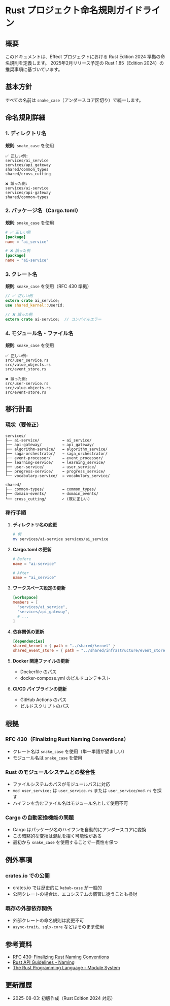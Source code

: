# Rust プロジェクト命名規則ガイドライン

## 概要

このドキュメントは、Effect プロジェクトにおける Rust Edition 2024 準拠の命名規則を定義します。
2025年2月リリース予定の Rust 1.85（Edition 2024）の推奨事項に基づいています。

## 基本方針

すべての名前は `snake_case`（アンダースコア区切り）で統一します。

## 命名規則詳細

### 1. ディレクトリ名

**規則**: `snake_case` を使用

```
✅ 正しい例:
services/ai_service
services/api_gateway
shared/common_types
shared/cross_cutting

❌ 誤った例:
services/ai-service
services/api-gateway
shared/common-types
```

### 2. パッケージ名（Cargo.toml）

**規則**: `snake_case` を使用

```toml
# ✅ 正しい例
[package]
name = "ai_service"

# ❌ 誤った例
[package]
name = "ai-service"
```

### 3. クレート名

**規則**: `snake_case` を使用（RFC 430 準拠）

```rust
// ✅ 正しい例
extern crate ai_service;
use shared_kernel::UserId;

// ❌ 誤った例
extern crate ai-service;  // コンパイルエラー
```

### 4. モジュール名・ファイル名

**規則**: `snake_case` を使用

```
✅ 正しい例:
src/user_service.rs
src/value_objects.rs
src/event_store.rs

❌ 誤った例:
src/user-service.rs
src/value-objects.rs
src/event-store.rs
```

## 移行計画

### 現状（要修正）

```
services/
├── ai-service/          → ai_service/
├── api-gateway/         → api_gateway/
├── algorithm-service/   → algorithm_service/
├── saga-orchestrator/   → saga_orchestrator/
├── event-processor/     → event_processor/
├── learning-service/    → learning_service/
├── user-service/        → user_service/
├── progress-service/    → progress_service/
└── vocabulary-service/  → vocabulary_service/

shared/
├── common-types/        → common_types/
├── domain-events/       → domain_events/
└── cross_cutting/       ✓ (既に正しい)
```

### 移行手順

1. **ディレクトリ名の変更**

   ```bash
   # 例
   mv services/ai-service services/ai_service
   ```

2. **Cargo.toml の更新**

   ```toml
   # Before
   name = "ai-service"
   
   # After
   name = "ai_service"
   ```

3. **ワークスペース設定の更新**

   ```toml
   [workspace]
   members = [
     "services/ai_service",
     "services/api_gateway",
     # ...
   ]
   ```

4. **依存関係の更新**

   ```toml
   [dependencies]
   shared_kernel = { path = "../shared/kernel" }
   shared_event_store = { path = "../shared/infrastructure/event_store" }
   ```

5. **Docker 関連ファイルの更新**
   - Dockerfile のパス
   - docker-compose.yml のビルドコンテキスト

6. **CI/CD パイプラインの更新**
   - GitHub Actions のパス
   - ビルドスクリプトのパス

## 根拠

### RFC 430（Finalizing Rust Naming Conventions）

- クレート名は `snake_case` を使用（単一単語が望ましい）
- モジュール名は `snake_case` を使用

### Rust のモジュールシステムとの整合性

- ファイルシステムのパスがモジュールパスに対応
- `mod user_service;` は `user_service.rs` または `user_service/mod.rs` を探す
- ハイフンを含むファイル名はモジュール名として使用不可

### Cargo の自動変換機能の問題

- Cargo はパッケージ名のハイフンを自動的にアンダースコアに変換
- この暗黙的な変換は混乱を招く可能性がある
- 最初から `snake_case` を使用することで一貫性を保つ

## 例外事項

### crates.io での公開

- crates.io では歴史的に `kebab-case` が一般的
- 公開クレートの場合は、エコシステムの慣習に従うことも検討

### 既存の外部依存関係

- 外部クレートの命名規則は変更不可
- `async-trait`、`sqlx-core` などはそのまま使用

## 参考資料

- [RFC 430: Finalizing Rust Naming Conventions](https://rust-lang.github.io/rfcs/0430-finalizing-naming-conventions.html)
- [Rust API Guidelines - Naming](https://rust-lang.github.io/api-guidelines/naming.html)
- [The Rust Programming Language - Module System](https://doc.rust-lang.org/book/ch07-00-managing-growing-projects-with-packages-crates-and-modules.html)

## 更新履歴

- 2025-08-03: 初版作成（Rust Edition 2024 対応）
